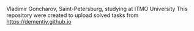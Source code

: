 Vladimir Goncharov, Saint-Petersburg, studying at ITMO University This repository were created to upload solved tasks from https://dementiy.github.io